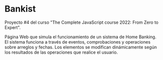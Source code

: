 # Bankist
Proyecto #4 del curso "The Complete JavaScript course 2022: From Zero to Expert".

Página Web que simula el funcionamiento de un sistema de Home Banking. El sistema funciona a través de eventos, comprobaciones y operaciones sobre arreglos y fechas. Los elementos se modifican dinámicamente según los resultados de las operaciones que realice el usuario.
